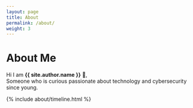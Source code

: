 ```yaml
---
layout: page
title: About
permalink: /about/
weight: 3
---
```


# **About Me**

Hi I am **{{ site.author.name }}** :wave:,<br>
Someone who is curious passionate about technology and cybersecurity since young.  

<!--<div class="row"> 
{% include about/skills.html title="Programming Skills" source=site.data.programming-skills %}
{% include about/skills.html title="Other Skills" source=site.data.other-skills %}
#</div> -->

<div class="row">
{% include about/timeline.html %}
</div>

